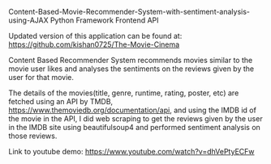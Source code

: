 Content-Based-Movie-Recommender-System-with-sentiment-analysis-using-AJAX
Python Framework Frontend API

Updated version of this application can be found at: https://github.com/kishan0725/The-Movie-Cinema

Content Based Recommender System recommends movies similar to the movie user likes and analyses the sentiments on the reviews given by the user for that movie.

The details of the movies(title, genre, runtime, rating, poster, etc) are fetched using an API by TMDB, https://www.themoviedb.org/documentation/api, and using the IMDB id of the movie in the API, I did web scraping to get the reviews given by the user in the IMDB site using beautifulsoup4 and performed sentiment analysis on those reviews.

Link to youtube demo: https://www.youtube.com/watch?v=dhVePtyECFw
